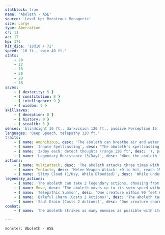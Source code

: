 ```yaml
---
statblock: true
name: 'Aboleth - A5E'
source: 'Level Up: Monstrous Menagerie'
size: Large
type: Aberration
cr: 11
ac: 17
hp: 171
hit_dice: '18d10 + 72'
speed: '10 ft., swim 40 ft.'
stats:
    - 20
    - 12
    - 18
    - 20
    - 20
    - 18
saves:
    - { dexterity: 5 }
    - { constitution: 8 }
    - { intelligence: 9 }
    - { wisdom: 9 }
skillsaves:
    - { deception: 8 }
    - { history: 9 }
    - { stealth: 5 }
senses: 'blindsight 30 ft., darkvision 120 ft., passive Perception 15'
languages: 'Deep Speech, telepathy 120 ft.'
traits:
    - { name: Amphibious, desc: 'The aboleth can breathe air and water.' }
    - { name: 'Innate Spellcasting', desc: "The aboleth's spellcasting ability is Charisma (spell save DC 16). It can innately cast the following spells, requiring no components:" }
    - { name: '3/day each: detect thoughts (range 120 ft', desc: '), project image (range 1 mile), phantasmal force' }
    - { name: 'Legendary Resistance (3/Day)', desc: 'When the aboleth fails a saving throw, it can choose to succeed instead. When it does so, one of its eyes flashes with green light and then turns dull black. Once all 3 of its eyes are black, it is blind beyond the range of its blindsight until it finishes a long rest.' }
actions:
    - { name: Multiattack, desc: 'The aboleth attacks three times with its tentacle.' }
    - { name: Tentacle, desc: 'Melee Weapon Attack: +9 to hit, reach 15 ft., one target. Hit: 19 (4d6 + 5) bludgeoning damage. The aboleth can choose instead to deal 0 damage. If the target is a creature, it makes a DC 16 Constitution saving throw. On a failure, it contracts a disease called the Sea Change. On a success, it is immune to this disease for 24 hours. While affected by this disease, the target has disadvantage on Wisdom saving throws. After 1 hour, the target grows gills, it can breathe water, its skin becomes slimy, and it begins to suffocate if it goes 12 hours without being immersed in water for at least 1 hour. This disease can be removed with a disease-removing spell cast with at least a 4th-level spell slot, and it ends 24 hours after the aboleth dies.' }
    - { name: 'Slimy Cloud (1/Day, While Bloodied)', desc: 'While underwater, the aboleth exudes a cloud of inky slime in a 30-foot-radius sphere. Each non-aboleth creature in the area when the cloud appears makes a DC 16 Constitution saving throw. On a failure, it takes 44 (8d10) poison damage and is poisoned for 1 minute. The slime extends around corners, and the area is heavily obscured for 1 minute or until a strong current dissipates the cloud.' }
legendary_actions:
    - { name: 'The aboleth can take 2 legendary actions, choosing from the options below', desc: "Only one legendary action can be used at a time and only at the end of another creature's turn. It regains spent legendary actions at the start of its turn." }
    - { name: Move, desc: 'The aboleth moves up to its swim speed without provoking opportunity attacks.' }
    - { name: 'Telepathic Summon', desc: 'One creature within 90 feet makes a DC 16 Wisdom saving throw. On a failure, it must use its reaction, if available, to move up to its speed toward the aboleth by the most direct route that avoids hazards, not avoiding opportunity attacks. This is a magical charm effect.' }
    - { name: 'Baleful Charm (Costs 2 Actions)', desc: "The aboleth targets one creature within 60 feet that has contracted Sea Change. The target makes a DC 16 Wisdom saving throw. On a failure, it is magically charmed by the aboleth until the aboleth dies. The target can repeat this saving throw every 24 hours and when it takes damage from the aboleth or the aboleth's allies. While charmed in this way, the target can communicate telepathically with the aboleth over any distance and it follows the aboleth's orders." }
    - { name: 'Soul Drain (Costs 2 Actions)', desc: 'One creature charmed by the aboleth takes 22 (4d10) psychic damage, and the aboleth regains hit points equal to the damage dealt.' }
combat:
    - { name: 'The aboleth strikes as many enemies as possible with its tentacles in order to infect them with the Sea Change, and then uses Baleful Charm on the biggest threats', desc: 'When hurt, it uses Slimy Cloud and escapes through a hidden exit. Its thralls sacrifice themselves to cover its retreat.' }

---
```

```statblock
monster: Aboleth - A5E
```
